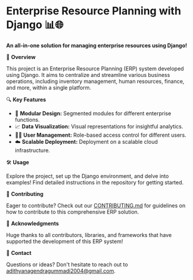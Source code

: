 
# Enterprise Resource Planning with Django 📊🌐

**An all-in-one solution for managing enterprise resources using Django!**

🚀 **Overview**

This project is an Enterprise Resource Planning (ERP) system developed using Django. It aims to centralize and streamline various business operations, including inventory management, human resources, finance, and more, within a single platform.

🔍 **Key Features**

- 💼 **Modular Design:** Segmented modules for different enterprise functions.
- 📈 **Data Visualization:** Visual representations for insightful analytics.
- 🧑‍💻 **User Management:** Role-based access control for different users.
- ☁️ **Scalable Deployment:** Deployment on a scalable cloud infrastructure.

🛠️ **Usage**

Explore the project, set up the Django environment, and delve into examples! Find detailed instructions in the repository for getting started.

🤝 **Contributing**

Eager to contribute? Check out our [CONTRIBUTING.md](CONTRIBUTING.md) for guidelines on how to contribute to this comprehensive ERP solution.


🙌 **Acknowledgments**

Huge thanks to all contributors, libraries, and frameworks that have supported the development of this ERP system!

📧 **Contact**

Questions or ideas? Don't hesitate to reach out to adithyanagendragummadi2004@gmail.com.

